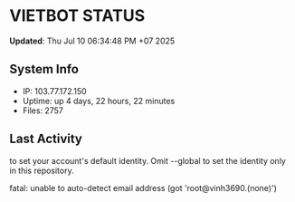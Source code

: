 # VIETBOT STATUS
**Updated**: Thu Jul 10 06:34:48 PM +07 2025

## System Info
- IP: 103.77.172.150
- Uptime: up 4 days, 22 hours, 22 minutes
- Files: 2757

## Last Activity

to set your account's default identity.
Omit --global to set the identity only in this repository.

fatal: unable to auto-detect email address (got 'root@vinh3690.(none)')
